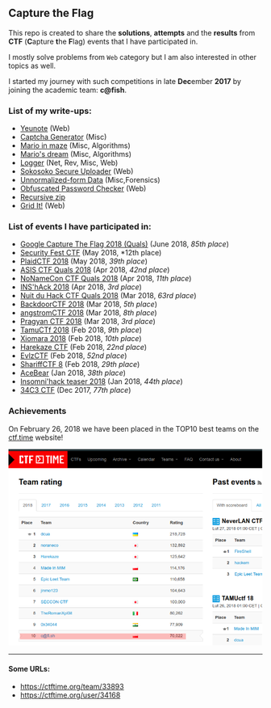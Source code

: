 ## Capture the Flag ##

This repo is created to share the **solutions**, **attempts** and the **results** from **CTF** (**C**apture **t**he **F**lag) events that I have participated in.  

I mostly solve problems from `Web` category but I am also interested in other topics as well.

I started my journey with such competitions in late **Dec**ember **2017** by joining the academic team: **c@fish**. 

### List of my write-ups:
- [Yeunote](https://github.com/terjanq/Flag-Capture/tree/master/MatesCTF%202018/yeunote#yeunote---writeup-by-terjanq) (Web)
- [Captcha Generator](https://github.com/terjanq/Flag-Capture/tree/master/Xiomara%202018/Captcha%20Generator#captcha-generator--write-up-by-terjanq) (Misc)
- [Mario in maze](https://github.com/terjanq/Flag-Capture/tree/master/Xiomara%202018/Mario%20in%20Maze#mario-in-maze--write-up-by-terjanq) (Misc, Algorithms)
- [Mario's dream](https://github.com/terjanq/Flag-Capture/tree/master/Xiomara%202018/Marioes%20dream#marios-dream--write-up-by-terjanq) (Misc, Algorithms)
- [Logger](https://github.com/terjanq/Flag-Capture/tree/master/Harekaze2018/Logger#logger--write-up-by-terjanq) (Net, Rev, Misc, Web)
- [Sokosoko Secure Uploader](https://github.com/terjanq/Flag-Capture/tree/master/Harekaze2018/Sokosoko%20Secure%20Uploader#sokosoko-secure-uploader) (Web)
- [Unnormalized-form Data](https://github.com/terjanq/Flag-Capture/tree/master/Harekaze2018/Unnormalized-form-Data#unnormalized-form-data--write-up-by-terjanq) (Misc,Forensics)
- [Obfuscated Password Checker](https://github.com/terjanq/Flag-Capture/tree/master/Harekaze2018/Obfuscated%20Password%20Checker#obfuscated-password-checker--write-up-by-terjanq) (Web)
- [Recursive zip](https://github.com/terjanq/Flag-Capture/tree/master/Harekaze2018/Recursive-zip#recursive-zip--write-up-by-terjanq) 
- [Grid It!](https://github.com/terjanq/Flag-Capture/tree/master/Practice/CTFLearn/GridIt#grid-it---write-up-by-terjanq) (Web)

### List of events I have participated in:
- [Google Capture The Flag 2018 (Quals)](https://ctftime.org/event/623) (June 2018, *85th place*)
- [Security Fest CTF](https://ctftime.org/event/622) (May 2018, *12th place)
- [PlaidCTF 2018](https://ctftime.org/event/617) (May 2018, *39th place*)
- [ASIS CTF Quals 2018](https://ctftime.org/event/568) (Apr 2018, *42nd place*)
- [NoNameCon CTF Quals 2018](https://ctftime.org/event/616) (Apr 2018, *11th place*)
- [INS'hAck 2018](https://ctftime.org/event/592) (Apr 2018, *3rd place*)
- [Nuit du Hack CTF Quals 2018](https://ctftime.org/event/583) (Mar 2018, *63rd place*)
- [BackdoorCTF 2018](https://ctftime.org/event/585) (Mar 2018, *5th place*)
- [angstromCTF 2018](https://ctftime.org/event/577) (Mar 2018, *8th place*)
- [Pragyan CTF 2018](https://github.com/terjanq/Flag-Capture/tree/master/Pragyan#pragyan-ctf-2018) (Mar 2018, *3rd place*)
- [TamuCTf 2018](https://github.com/terjanq/Flag-Capture/tree/master/TamuCTF%202018#tamuctf-2018) (Feb 2018, *9th place*)
- [Xiomara 2018](https://github.com/terjanq/Flag-Capture/tree/master/Xiomara%202018#xiomara-2018) (Feb 2018, *10th place*)
- [Harekaze CTF](https://github.com/terjanq/Flag-Capture/tree/master/Harekaze2018#harekaze-ctf-2018) (Feb 2018, *22nd place*)
- [EvlzCTF](https://github.com/terjanq/Flag-Capture/tree/master/Evlz%202018#evlzctf-2018) (Feb 2018, *52nd place*)
- [ShariffCTF 8](https://github.com/terjanq/Flag-Capture/tree/master/Shariff%202018#sharifctf-8) (Feb 2018, *29th place*)
- [AceBear](https://github.com/terjanq/Flag-Capture/tree/master/AceBear%202018#acebear-security-contest) (Jan 2018, *38th place*)
- [Insomni'hack teaser 2018](https://github.com/terjanq/Flag-Capture/tree/master/Insomni'hack%202018#insomnihack-teaser-2018) (Jan 2018, *44th place*)
- [34C3 CTF](https://github.com/terjanq/Flag-Capture/tree/master/34c3ctf#34c3-ctf) (Dec 2017, *77th place*)


### Achievements

On February 26, 2018 we have been placed in the TOP10 best teams on the [ctf.time] website! 

![top10.png]






____

#### Some URLs:
- https://ctftime.org/team/33893
- https://ctftime.org/user/34168




[ctf.time]:<http://ctftime.org>
[top10.png]:<./top10.png>